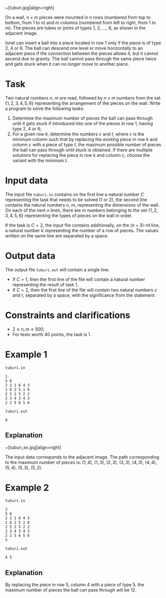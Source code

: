 ~[tuburi.jpg|align=right]

On a wall, $n \times m$ pieces were mounted in $n$ rows (numbered from top to bottom, from $1$ to $n$) and $m$ columns (numbered from left to right, from $1$ to $m$). The pieces are tubes or joints of types $1$, $2$, $\dots$, $6$, as shown in the adjacent image.

Ionel can insert a ball into a piece located in row $1$ only if the piece is of type $2$, $4$ or $6$. The ball can descend one level or move horizontally to an adjacent piece if the connection between the pieces allows it, but it cannot ascend due to gravity. The ball cannot pass through the same piece twice and gets stuck when it can no longer move to another piece.

# Task

Two natural numbers $n$, $m$ are read, followed by $n \times m$ numbers from the set $\{1, 2, 3, 4, 5, 6\}$ representing the arrangement of the pieces on the wall. Write a program to solve the following tasks:
1. Determine the maximum number of pieces the ball can pass through until it gets stuck if introduced into one of the pieces in row $1$, having type $2$, $4$ or $6$;
2. For a given row $k$, determine the numbers $c$ and $t$, where $c$ is the minimum column such that by replacing the existing piece in row $k$ and column $c$ with a piece of type $t$, the maximum possible number of pieces the ball can pass through until stuck is obtained. If there are multiple solutions for replacing the piece in row $k$ and column $c$, choose the variant with the minimum $t$.

# Input data

The input file `tuburi.in` contains on the first line a natural number $C$ representing the task that needs to be solved ($1$ or $2$), the second line contains the natural numbers $n$, $m$, representing the dimensions of the wall. On each of the next $n$ lines, there are $m$ numbers belonging to the set $\{1, 2, 3, 4, 5, 6\}$ representing the types of pieces on the wall in order.

If the task is $C=2$, the input file contains additionally, on the $(n+3)$-rd line, a natural number $k$ representing the number of a row of pieces. The values written on the same line are separated by a space.

# Output data

The output file `tuburi.out` will contain a single line:
- If $C=1$, then the first line of the file will contain a natural number representing the result of task $1$.
- If $C=2$, then the first line of the file will contain two natural numbers $c$ and $t$, separated by a space, with the significance from the statement.

# Constraints and clarifications

* $2 \leq n, m \leq 500$;
* For tests worth $40$ points, the task is $1$.

# Example 1

`tuburi.in`
```
1
5 6
2 2 1 6 4 3
1 6 2 5 1 6
2 5 2 5 2 2
2 3 4 3 4 3
2 1 5 6 5 6
```

`tuburi.out`
```
9
```

## Explanation

~[tuburi_ex.jpg|align=right]

The input data corresponds to the adjacent image. The path corresponding to the maximum number of pieces is: $(1,4)$, $(1,3)$, $(2,3)$, $(3,3)$, $(4,3)$, $(4,4)$, $(5,4)$, $(5,3)$, $(5,2)$.

# Example 2

`tuburi.in`
```
2
5 6
2 2 1 6 4 3
1 6 2 5 1 6
2 5 2 5 2 2
2 3 4 3 4 3
2 1 5 6 5 6
5
```

`tuburi.out`
```
4 5
```

## Explanation

By replacing the piece in row $5$, column $4$ with a piece of type $5$, the maximum number of pieces the ball can pass through will be $12$.